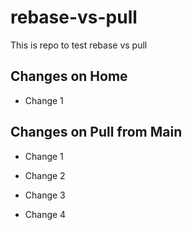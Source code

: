 # rebase-vs-pull

This is repo to test rebase vs pull

## Changes on Home

- Change 1

## Changes on Pull from Main

- Change 1

- Change 2

- Change 3

- Change 4
